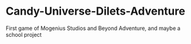 # Candy-Universe-Dilets-Adventure
First game of Mogenius Studios and Beyond Adventure, and maybe a school project

